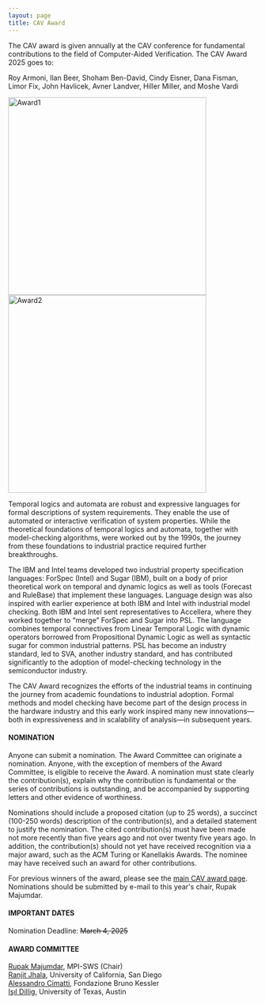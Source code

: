```yaml
---
layout: page
title: CAV Award
---
```

The CAV award is given annually at the CAV conference for fundamental contributions to the field of Computer-Aided Verification. The CAV Award 2025 goes to:

Roy Armoni, Ilan Beer, Shoham Ben-David, Cindy Eisner, Dana Fisman, Limor Fix, John Havlicek, Avner Landver, Hiller Miller, and Moshe Vardi

<img src="https://conferences.i-cav.org/2025/assets/img/Award_Crop.png" alt="Award1" width="400"> <img src="https://conferences.i-cav.org/2025/assets/img/Award.png" alt="Award2" width="400">

Temporal logics and automata are robust and expressive languages for formal descriptions of system requirements. They enable the use of automated or interactive verification of system properties. While the theoretical foundations of temporal logics and automata, together with model-checking algorithms, were worked out by the 1990s, the journey from these foundations to industrial practice required further breakthroughs.
 
The IBM and Intel teams developed two industrial property specification languages: ForSpec (Intel) and Sugar (IBM), built on a body of prior theoretical work on temporal and dynamic logics as well as tools (Forecast and RuleBase) that implement these languages. Language design was also inspired with earlier experience at both IBM and Intel with industrial model checking. Both IBM and Intel sent representatives to Accellera, where they worked together to “merge” ForSpec and Sugar into PSL. The language combines temporal connectives from Linear Temporal Logic with dynamic operators borrowed from Propositional Dynamic Logic as well as syntactic sugar for common industrial patterns. PSL has become an industry standard, led to SVA, another industry standard, and has contributed significantly to the adoption of model-checking technology in the semiconductor industry.

The CAV Award recognizes the efforts of the industrial teams in continuing the journey from academic foundations to
industrial adoption. Formal methods and model checking have become part of the design process in the hardware industry
and this early work inspired many new innovations—both in expressiveness and in scalability of analysis—in subsequent years.

#### NOMINATION
Anyone can submit a nomination. The Award Committee can originate a nomination. Anyone, with the exception of members of the Award Committee, is eligible to receive the Award. A nomination must state clearly the contribution(s), explain why the contribution is fundamental or the series of contributions is outstanding, and be accompanied by supporting letters and other evidence of worthiness. 

Nominations should include a proposed citation (up to 25 words), a succinct (100-250 words) description of the contribution(s), and a detailed statement to justify the nomination. The cited contribution(s) must have been made not more recently than five years ago and not over twenty five years ago. In addition, the contribution(s) should not yet have received recognition via a major award, such as the ACM Turing or Kanellakis Awards. The nominee may have received such an award for other contributions.

For previous winners of the award, please see the [main CAV award page](https://i-cav.org/cav-award/). Nominations should be submitted by e-mail to this year's chair, Rupak Majumdar.

#### IMPORTANT DATES
Nomination Deadline: ~~March 4, 2025~~

#### AWARD COMMITTEE
[Rupak Majumdar](https://people.mpi-sws.org/~rupak/), MPI-SWS (Chair) <br>
[Ranjit Jhala](https://ranjitjhala.github.io/), University of California, San Diego <br>
[Alessandro Cimatti](https://dicenter.fbk.eu/contacts/alessandro-cimatti/), Fondazione Bruno Kessler <br>
[Işıl Dillig](https://www.cs.utexas.edu/~isil/), University of Texas, Austin